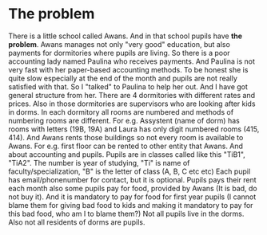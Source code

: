 # The problem

There is a little school called Awans. And in that school pupils have **the problem**. Awans manages not only "very good" education, but also payments for dormitories where pupils are living. 
So there is a poor accounting lady named Paulina who receives payments. And Paulina is not very fast with her paper-based accounting methods. To be honest she is quite slow especially at the end of the month and pupils are not really satisfied with that. 
So I "talked" to Paulina to help her out. And I have got general structure from her. There are 4 dormitories with different rates and prices. Also in those dormitories are supervisors who are looking after kids in dorms. In each dormitory all rooms are numbered and methods of numbering rooms are different. For e.g. Assystent (name of dorm) has rooms with letters (19B, 19A) and Laura has only digit numbered rooms (415, 414). And Awans rents those buildings so not every room is available to Awans. For e.g. first floor can be rented to other entity that Awans. 
And about accounting and pupils. Pupils are in classes called like this "TiB1", "TiA2". The number is year of studying, "Ti" is name of faculty/specialization, "B" is the letter of class (A, B, C etc etc)
Each pupil has email/phonenumber for contact, but it is optional. Pupils pays their rent each month also some pupils pay for food, provided by Awans (It is bad, do not buy it). And it is mandatory to pay for food for first year pupils (I cannot blame them for giving bad food to kids and making it mandatory to pay for this bad food, who am I to blame them?) 
Not all pupils live in the dorms. Also not all residents of dorms are pupils.